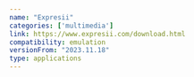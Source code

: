 ```yaml
---
name: "Expresii"
categories: ['multimedia']
link: https://www.expresii.com/download.html
compatibility: emulation
versionFrom: "2023.11.18"
type: applications
---
```


